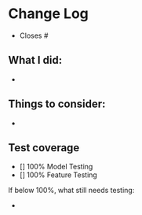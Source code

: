 # Change Log

- Closes #

## What I did:

-

## Things to consider:

-

## Test coverage

- [] 100% Model Testing
- [] 100% Feature Testing

If below 100%, what still needs testing:

-
